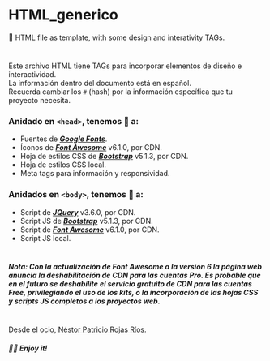 # HTML_generico
📄 HTML file as template, with some design and interativity TAGs.
#
Este archivo HTML tiene TAGs para incorporar elementos de diseño e interactividad.\
La información dentro del documento está en español.\
Recuerda cambiar los `#` (hash) por la información específica que tu proyecto necesita.

### Anidado en `<head>`, tenemos 🔗 a:
- Fuentes de [***Google Fonts***](https://fonts.google.com/).
- Íconos de [***Font Awesome***](https://fontawesome.com/) v6.1.0, por CDN.
- Hoja de estilos CSS de [***Bootstrap***](https://getbootstrap.com/) v5.1.3, por CDN.
- Hoja de estilos CSS local.
- Meta tags para información y responsividad.

### Anidados en `<body>`, tenemos 🔗 a:
- Script de [***JQuery***](https://jquery.com/) v3.6.0, por CDN.
- Script JS de [***Bootstrap***](https://getbootstrap.com/) v5.1.3, por CDN.
- Script de [***Font Awesome***](https://fontawesome.com/) v6.1.0, por CDN.
- Script JS local.
#
##### Nota: Con la actualización de ***Font Awesome*** a la versión 6 la página web anuncia la deshabilitación de CDN para las cuentas **Pro**. Es probable que en el futuro se deshabilite el servicio gratuito de CDN para las cuentas **Free**, privilegiando el uso de los *kits*, o la incorporación de las hojas CSS y scripts JS completos a los proyectos web.
#
Desde el ocio, [Néstor Patricio Rojas Ríos](https://github.com/NestorPatricio).
##### 🤘🏽 _Enjoy it!_
